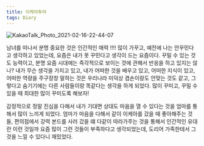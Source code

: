 ```yaml
---
title: 이케아투어
tags: Diary
---
```

![KakaoTalk_Photo_2021-02-16-22-44-07](https://user-images.githubusercontent.com/50545088/108071145-ba755380-70a8-11eb-85d0-9804ba7418fb.jpeg)

남녀를 떠나서 분명 중요한 것은 인간적인 매력 !!!! 많이 가꾸고, 예전에 나는 안꾸민다고 생각하고 있었는데, 요즘은 내가 못 꾸민다고 생각이 드는 요즘이다. 꾸밀 수 있는 것도 능력이고, 분명 요즘 시대에는 즉각적으로 보이는 것에 관해서 반응을 하고 있지는 않나? 내가 무슨 생각을 가지고 있고, 내가 어떠한 것을 배우고 있고, 어떠한 지식이 있고, 어떠한 역량을 주구장창 말하는 것은 우리나라 미덕상 겸손이랑도 안맞는 것도 같고, 그렇다고 숨기기에는 다른 사람들이랑 똑같다는 생각을 하게 되었다. 많이 꾸미고, 꾸밀 수 있을 때 최대한 많이 꾸미도록 해보자!

감정적으로 정말 진심을 다해서 내가 기대면 상대도 마음을 열 수 있다는 것을 엄마를 통해서 많이 느끼게 되었다. 엄마가 마음을 다해서 같이 이케아를 갔을 때 좋아해주는 것들, 편의점에서 강력 본드를 사러 갔을 떄 다같이 따라가주는 것을 통해서 인간적인 유대란 이런 것일까 요즘 많이 그런 것들이 부족하다고 생각되었는데, 도리어 가족한테서 그것을 느낄 수 있다니 재밌었다.